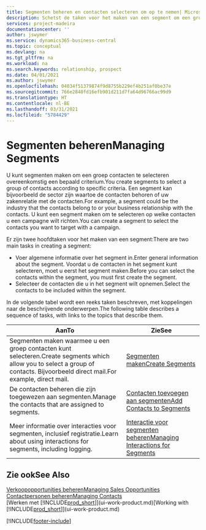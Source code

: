 ```yaml
---
title: Segmenten beheren en contacten selecteren om op te nemen| Microsoft Docs
description: Schetst de taken voor het maken van een segment om een groep contacten op basis van specifieke criteria te selecteren, bijvoorbeeld, contacten in een bepaalde branche waarop u zich wilt richten.
services: project-madeira
documentationcenter: ''
author: jswymer
ms.service: dynamics365-business-central
ms.topic: conceptual
ms.devlang: na
ms.tgt_pltfrm: na
ms.workload: na
ms.search.keywords: relationship, prospect
ms.date: 04/01/2021
ms.author: jswymer
ms.openlocfilehash: 04034f51379874f9d8755b229ef4b251af0be37e
ms.sourcegitcommit: 766e2840fd16efb901d211d7fa64d96766ac99d9
ms.translationtype: HT
ms.contentlocale: nl-BE
ms.lasthandoff: 03/31/2021
ms.locfileid: "5784429"
---
```

# <a name="managing-segments"></a><span data-ttu-id="f4c6d-103">Segmenten beheren</span><span class="sxs-lookup"><span data-stu-id="f4c6d-103">Managing Segments</span></span>
<span data-ttu-id="f4c6d-104">U kunt segmenten maken om een groep contacten te selecteren overeenkomstig een bepaald criterium.</span><span class="sxs-lookup"><span data-stu-id="f4c6d-104">You create segments to select a group of contacts according to specific criteria.</span></span> <span data-ttu-id="f4c6d-105">Een segment kan bijvoorbeeld de sector zijn waartoe de contacten behoren of uw zakenrelatie met de contacten.</span><span class="sxs-lookup"><span data-stu-id="f4c6d-105">For example, a segment could be the industry that the contacts belong to or your business relationship with the contacts.</span></span> <span data-ttu-id="f4c6d-106">U kunt een segment maken om te selecteren op welke contacten u een campagne wilt richten.</span><span class="sxs-lookup"><span data-stu-id="f4c6d-106">You can create a segment to select the contacts you want to target with a campaign.</span></span>

<span data-ttu-id="f4c6d-107">Er zijn twee hoofdtaken voor het maken van een segment:</span><span class="sxs-lookup"><span data-stu-id="f4c6d-107">There are two main tasks in creating a segment:</span></span>

* <span data-ttu-id="f4c6d-108">Voer algemene informatie over het segment in.</span><span class="sxs-lookup"><span data-stu-id="f4c6d-108">Enter general information about the segment.</span></span> <span data-ttu-id="f4c6d-109">Voordat u de contacten in het segment kunt selecteren, moet u eerst het segment maken.</span><span class="sxs-lookup"><span data-stu-id="f4c6d-109">Before you can select the contacts within the segment, you must first create the segment.</span></span>
* <span data-ttu-id="f4c6d-110">Selecteer de contacten die u in het segment wilt opnemen.</span><span class="sxs-lookup"><span data-stu-id="f4c6d-110">Select the contacts to be included within the segment.</span></span>

<span data-ttu-id="f4c6d-111">In de volgende tabel wordt een reeks taken beschreven, met koppelingen naar de beschrijvende onderwerpen.</span><span class="sxs-lookup"><span data-stu-id="f4c6d-111">The following table describes a sequence of tasks, with links to the topics that describe them.</span></span>

| <span data-ttu-id="f4c6d-112">Aan</span><span class="sxs-lookup"><span data-stu-id="f4c6d-112">To</span></span> | <span data-ttu-id="f4c6d-113">Zie</span><span class="sxs-lookup"><span data-stu-id="f4c6d-113">See</span></span> |
| --- | --- |
| <span data-ttu-id="f4c6d-114">Segmenten maken waarmee u een groep contacten kunt selecteren.</span><span class="sxs-lookup"><span data-stu-id="f4c6d-114">Create segments which allow you to select a group of contacts.</span></span> <span data-ttu-id="f4c6d-115">Bijvoorbeeld direct mail.</span><span class="sxs-lookup"><span data-stu-id="f4c6d-115">For example, direct mail.</span></span> |[<span data-ttu-id="f4c6d-116">Segmenten maken</span><span class="sxs-lookup"><span data-stu-id="f4c6d-116">Create Segments</span></span>](marketing-how-create-segment.md) |
| <span data-ttu-id="f4c6d-117">De contacten beheren die zijn toegewezen aan segmenten.</span><span class="sxs-lookup"><span data-stu-id="f4c6d-117">Manage the contacts that are assigned to segments.</span></span> |[<span data-ttu-id="f4c6d-118">Contacten toevoegen aan segmenten</span><span class="sxs-lookup"><span data-stu-id="f4c6d-118">Add Contacts to Segments</span></span>](marketing-add-contact-segment.md) |
| <span data-ttu-id="f4c6d-119">Meer informatie over interacties voor segmenten, inclusief registratie.</span><span class="sxs-lookup"><span data-stu-id="f4c6d-119">Learn about using interactions for segments, including logging.</span></span> |[<span data-ttu-id="f4c6d-120">Interactie voor segmenten beheren</span><span class="sxs-lookup"><span data-stu-id="f4c6d-120">Managing Interactions for Segments</span></span>](marketing-interaction-segments.md) |

## <a name="see-also"></a><span data-ttu-id="f4c6d-121">Zie ook</span><span class="sxs-lookup"><span data-stu-id="f4c6d-121">See Also</span></span>
[<span data-ttu-id="f4c6d-122">Verkoopopportunities beheren</span><span class="sxs-lookup"><span data-stu-id="f4c6d-122">Managing Sales Opportunities</span></span>](marketing-manage-sales-opportunities.md)  
[<span data-ttu-id="f4c6d-123">Contactpersonen beheren</span><span class="sxs-lookup"><span data-stu-id="f4c6d-123">Managing Contacts</span></span>](marketing-contacts.md)  
<span data-ttu-id="f4c6d-124">[Werken met [!INCLUDE[prod_short](includes/prod_short.md)]](ui-work-product.md)</span><span class="sxs-lookup"><span data-stu-id="f4c6d-124">[Working with [!INCLUDE[prod_short](includes/prod_short.md)]](ui-work-product.md)</span></span>


[!INCLUDE[footer-include](includes/footer-banner.md)]